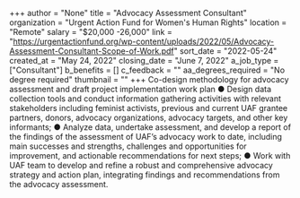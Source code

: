 +++
author = "None"
title = "Advocacy Assessment Consultant"
organization = "Urgent Action Fund for Women's Human Rights"
location = "Remote"
salary = "$20,000 -26,000"
link = "https://urgentactionfund.org/wp-content/uploads/2022/05/Advocacy-Assessment-Consultant-Scope-of-Work.pdf"
sort_date = "2022-05-24"
created_at = "May 24, 2022"
closing_date = "June 7, 2022"
a_job_type = ["Consultant"]
b_benefits = []
c_feedback = ""
aa_degrees_required = "No degree required"
thumbnail = ""
+++
Co-design methodology for advocacy assessment and draft project implementation work plan
● Design data collection tools and conduct information gathering activities with relevant stakeholders including feminist activists, previous and current UAF grantee partners, donors, advocacy organizations, advocacy targets, and other key informants;
● Analyze data, undertake assessment, and develop a report of the findings of the assessment of UAF’s advocacy work to date, including main successes and strengths, challenges and opportunities for improvement, and actionable recommendations for next steps;
● Work with UAF team to develop and refine a robust and comprehensive advocacy strategy and action plan, integrating findings and recommendations from the advocacy assessment.